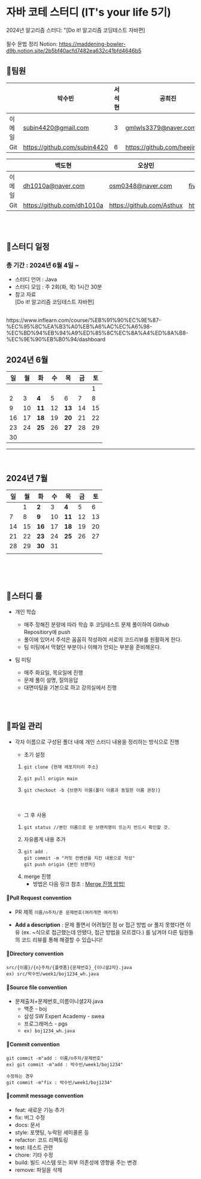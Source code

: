 # 자바 코테 스터디 (IT's your life 5기)
2024년 알고리즘 스터디: "[Do it! 알고리즘 코딩테스트 자바편]
<br>
<br>
필수 문법 정리 Notion: https://maddening-bowler-d9b.notion.site/2b5bf40acfd7482ea632c41bfd4646b5
## 📍팀원


|  | 박수빈 | 서석현 | 공희진 | 배광민 |
| --- | --- | --- | ---| ---|
| 이메일 | subin4420@gmail.com | 3 | gmlwls3379@naver.com | qoendqh@naver.com |
| Git | https://github.com/subin4420 | 6 | https://github.com/heejinkong | https://github.com/pangminwhere |

|  | 백도현 | 오상민 | 오수민 | 이보윤 |
| --- | --- | --- | ---| ---|
| 이메일 | dh1010a@naver.com | osm0348@naver.com |fivesoomin@gmail.com|qhdbs0802@naver.com|
| Git | https://github.com/dh1010a | https://github.com/Asthux |https://github.com/ssooomm|https://github.com/BoyunLee|


<br>

<br>


## 📍스터디 일정
### 총 기간 : 2024년 6월 4일 ~ 

- 스터디 언어 : Java
- 스터디 모임 : 주 2회(화, 목) 1시간 30분
- 참고 자료
  <br>
  [Do it! 알고리즘 코딩테스트 자바편]
 <br>
  https://www.inflearn.com/course/%EB%91%90%EC%9E%87-%EC%95%8C%EA%B3%A0%EB%A6%AC%EC%A6%98-%EC%BD%94%EB%94%A9%ED%85%8C%EC%8A%A4%ED%8A%B8-%EC%9E%90%EB%B0%94/dashboard

<br>

## 2024년 6월

| 일 | 월 | 화 | 수 | 목 | 금 | 토 |
|----|----|----|----|----|----|----|
|    |    |    |    |    |    |  1 |
|  2 |  3 |  **4** |  5 |  6 |  7 |  8 |
|  9 | 10 | **11** | 12 | **13** | 14 | 15 |
| 16 | 17 | **18** | 19 | **20** | 21 | 22 |
| 23 | 24 | **25** | 26 | **27** | 28 | 29 |
| 30 |    |    |    |    |    |    |
<hr>
<br>

## 2024년 7월

| 일 | 월 | 화 | 수 | 목 | 금 | 토 |
|----|----|----|----|----|----|----|
|    |  1 |  **2** |  3 |  **4** |  5 |  6 |
|  7 |  8 |  **9** | 10 | **11** | 12 | 13 |
| 14 | 15 | **16** | 17 | **18** | 19 | 20 |
| 21 | 22 | **23** | 24 | **25** | 26 | 27 |
| 28 | 29 | **30** | 31 |    |    |    |
|    |    |    |    |    |    |    |
<br>
<br>
<br>

## 📍스터디 룰
- 개인 학습
    - 매주 정해진 분량에 따라 학습 후 코딩테스트 문제 풀이하여 Github Repositiory에 push
    - 풀이에 있어서 주석은 꼼꼼히 작성하여 서로의 코드리뷰를 원활하게 한다.
    - 팀 미팅에서 막혔던 부분이나 이해가 안되는 부분을 준비해온다.
     
- 팀 미팅
    - 매주 화요일, 목요일에 진행
    - 문제 풀이 설명, 질의응답
    - 대면미팅을 기본으로 하고 강의실에서 진행

<br>
<br>

## 📍파일 관리
- 각자 이름으로 구성된 폴더 내에 개인 스터디 내용을 정리하는 방식으로 진행 <br>
  - 초기 설정
  1. ```
     git clone {현재 레포지터리 주소}
     ```
  2. ```
     git pull origin main
     ```
  3. ```
     git checkout -b {브랜치 이름(폴더 이름과 동일한 이름 권장)}
     ```
     <br>
     <br>

  - 그 후 사용
  1. ```
     git status //본인 이름으로 된 브랜치명이 뜨는지 반드시 확인할 것.
     ```
  2. 자유롭게 내용 추가
  3. ```
     git add .
     git commit -m "커밋 컨벤션을 지킨 내용으로 작성"
     git push origin {본인 브랜치}
     ```
  4. merge 진행<br>
     - 방법은 다음 링크 참조 : [Merge 진행 방법!](https://2l24algochallenge.notion.site/Merge-4f0f27f65df34f898e40a10a89041f14?pvs=4)
      
      
#### :ocean:Pull Request convention
- PR 제목 ```이름/n주차/푼 문제번호(여러개면 여러개)```

- <b>Add a description</b> : 문제 풀면서 어려웠던 점 or 접근 방법 or 풀지 못했다면 이유
  (ex. ~식으로 접근했는데 안됐다, 접근 방법을 모르겠다.) 를 남겨야 다른 팀원들의 코드 리뷰를 통해 해결할 수 있습니다!

#### :ocean:Directory convention
```
src/{이름}/{n}주차/{플랫폼}{문제번호}_{이니셜2자}.java
ex) src/박수빈/week1/boj1234_wh.java
```

#### :ocean:Source file convention
- 문제출처+문제번호_이름이니셜2자.java
  - 백준 - boj
  - 삼성 SW Expert Academy - swea
  - 프로그래머스 - pgs
  - ```ex) boj1234_wh.java```

#### :ocean:Commit convention
```
git commit -m"add : 이름/n주차/문제번호"
ex) git commit -m"add : 박수빈/week1/boj1234"

수정하는 경우
git commit -m"fix : 박수빈/week1/boj1234" 
```

#### :ocean:commit message convention
- feat: 새로운 기능 추가
- fix: 버그 수정
- docs: 문서
- style: 포맷팅, 누락된 세미콜론 등
- refactor: 코드 리팩토링
- test: 테스트 관련
- chore: 기타 수정
- build: 빌드 시스템 또는 외부 의존성에 영향을 주는 변경
- remove: 파일을 삭제

<br>
<br>
